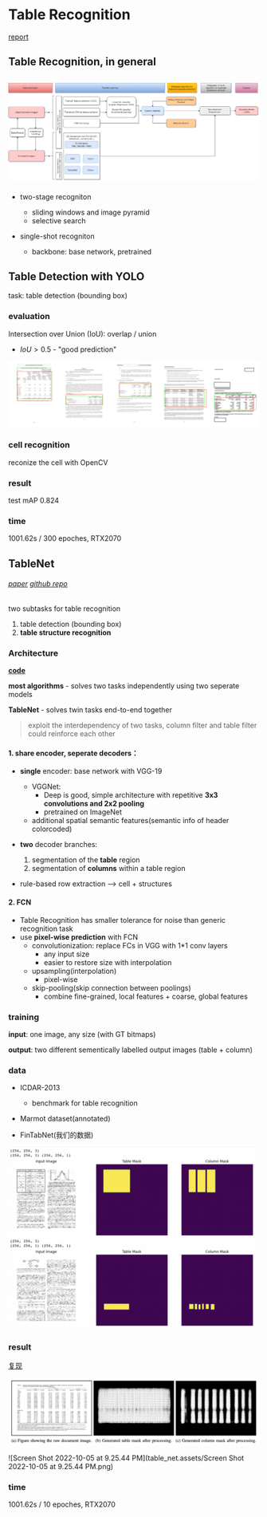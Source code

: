 # Table Recognition

[report](https://github.com/ybliu9/EyeGazeCapstone/blob/main/reports/TableExtraction-FinalReport.pdf)

## Table Recognition, in general

## <img src="table_net.assets/1*Jq83BOA6zhqBWX5SDoezlA.png" alt="1*Jq83BOA6zhqBWX5SDoezlA"  />

- two-stage recogniton

  - sliding windows and image pyramid
  - selective search

- single-shot recogniton

  - backbone: base network, pretrained 


## Table Detection with YOLO

task: table detection (bounding box)

### evaluation

Intersection over Union (IoU): overlap / union

-  $IoU > 0.5$  - "good prediction"

<img src="table_net.assets/0*00yH19i1667ePyXE.png" alt="img" style="zoom:50%;" />

### cell recognition

reconize the cell with OpenCV

### result

test mAP 0.824

### time

1001.62s / 300 epoches, RTX2070

## TableNet

######  [paper](https://arxiv.org/pdf/2001.01469.pdf)  [github repo](https://github.com/jyjuni/TableNet_Tesseract_OCR/) 

two subtasks for table recognition 

1) table detection (bounding box)
2) **table structure recognition**

### Architecture

**[code](https://github.com/jyjuni/TableNet_Tesseract_OCR/blob/main/script/network.py)** 

**most algorithms** - solves two tasks independently using two seperate models

**TableNet** - solves twin tasks end-to-end together 

> exploit the interdependency of two tasks, column filter and table filter could reinforce each other

#### **1. share encoder, seperate decoders：**

- **single** encoder: base network with VGG-19
  - VGGNet: 
    - Deep is good, simple architecture with repetitive **3x3 convolutions and 2x2 pooling**
    - pretrained on ImageNet
  - additional spatial semantic features(semantic info of header colorcoded)

- **two** decoder branches:
  1. segmentation of the **table** region
  2. segmentation of **columns** within a table region

- rule-based row extraction --> cell + structures

#### **2. FCN**

- Table Recognition has smaller tolerance for noise than generic recognition task
- use **pixel-wise prediction** with FCN
  - convolutionization: replace FCs in VGG with 1*1 conv layers
    - any input size
    - easier to restore size with interpolation
  - upsampling(interpolation)
    - pixel-wise
  - skip-pooling(skip connection between poolings)
    - combine fine-grained, local features + coarse, global features

### training

**input**: one image, any size (with GT bitmaps)

**output**: two different sementically labelled output images (table + column)



### data

- ICDAR-2013
  - benchmark for table recognition

- Marmot dataset(annotated)

- FinTabNet(我们的数据)

<img src="table_net.assets/Screen Shot 2022-10-05 at 10.25.08 PM-4980013.png" alt="Screen Shot 2022-10-05 at 10.25.08 PM" style="zoom:50%;" />

### result

[复现](https://github.com/jyjuni/TableNet_Tesseract_OCR/blob/main/TableNet.ipynb) 

![img](table_net.assets/X7wa27pSaMOlS8bgTwD87gK7EKE5JCBDPAf9Vjk6Ui9Gv-fjPgcMznupjnBA7CLz06PpVKMu2YiaipqGtyloLhK0SejXO1Bih2l0GN_prbq3wnCIfILPlLVNaEuziWu56-lOhLeU.png)

![Screen Shot 2022-10-05 at 9.25.44 PM](table_net.assets/Screen Shot 2022-10-05 at 9.25.44 PM.png)

### time

1001.62s / 10 epoches, RTX2070

